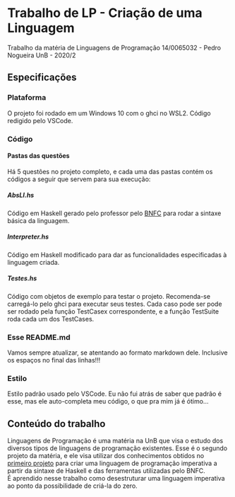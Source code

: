 # Trabalho de LP - Criação de uma Linguagem

Trabalho da matéria de Linguagens de Programação
14/0065032 - Pedro Nogueira
UnB - 2020/2

## Especificações

### Plataforma

O projeto foi rodado em um Windows 10 com o ghci no WSL2. Código redigido pelo VSCode.  

### Código

#### Pastas das questões

Há 5 questões no projeto completo, e cada uma das pastas contém os códigos a seguir que servem para sua execução:  

##### AbsLI.hs

Código em Haskell gerado pelo professor pelo [BNFC](https://bnfc.digitalgrammars.com/) para rodar a sintaxe básica da linguagem.  

##### Interpreter.hs

Código em Haskell modificado para dar as funcionalidades especificadas à linguagem criada.  

##### Testes.hs

Código com objetos de exemplo para testar o projeto. Recomenda-se carregá-lo pelo ghci para executar seus testes. Cada caso pode ser pode ser rodado pela função TestCasex correspondente, e a função TestSuite roda cada um dos TestCases.  

### Esse README.md

Vamos sempre atualizar, se atentando ao formato markdown dele. Inclusive os espaços no final das linhas!!!  

### Estilo

Estilo padrão usado pelo VSCode. Eu não fui atrás de saber que padrão é esse, mas ele auto-completa meu código, o que pra mim já é ótimo...  

## Conteúdo do trabalho

Linguagens de Programação é uma matéria na UnB que visa o estudo dos diversos tipos de linguagens de programação existentes. Esse é o segundo projeto da matéria, e ele visa utilizar dos conhecimentos obtidos no [primeiro projeto](https://github.com/bananahell/trabalhoLP-Haskell) para criar uma linguagem de programação imperativa a partir da sintaxe de Haskell e das ferramentas utilizadas pelo BNFC.  
É aprendido nesse trabalho como desestruturar uma linguagem imperativa ao ponto da possibilidade de criá-la do zero.  
